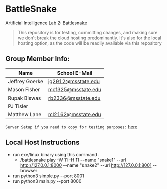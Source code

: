 # BattleSnake
Artificial Intelligence Lab 2: Battlesnake

> This repository is for testing, committing changes, and making sure we don't break the cloud hosting predominantly.
> It's also for the local hosting option, as the code will be readily available via this repository

## Group Member Info:

| Name | School E-Mail |
| - | - |
| Jeffrey Goerke |jg2912@msstate.edu |
| Mason Fisher | mcf325@msstate.edu |
| Rupak Biswas | rb2336@msstate.edu |
| PJ Tisler | |
| Matthew Lane | ml2162@msstate.edu |

```Server Setup if you need to copy for testing purposes:``` 
<a href = "https://codesandbox.io/p/devbox/operation-snake-yf6mq5"> here </a>


## Local Host Instructions 
* run exe/linux binary using this command .
  * /battlesnake play -W 11 -H 11 --name "snake1" --url http://127.0.0.1:8000 --name "snake2" --url http://127.0.0.1:8001 --browser
* run  python3 simple.py --port 8001
* run python3 main.py --port 8000
